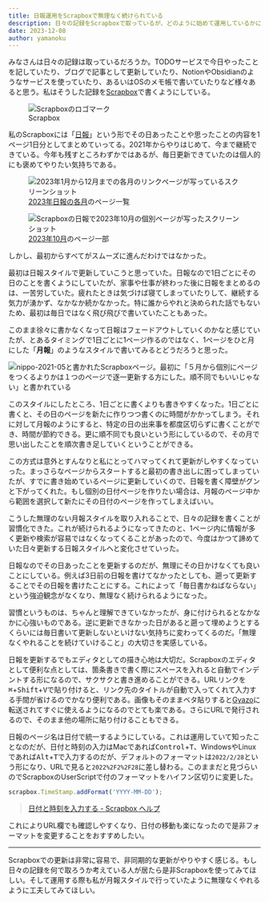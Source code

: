 ```yaml
---
title: 日報運用をScrapboxで無理なく続けられている
description: 日々の記録をScrapboxで取っているが、どのように始めて運用しているかについてを紹介
date: 2023-12-08
author: yamanoku
---
```


みなさんは日々の記録は取っているだろうか。TODOサービスで今日やったことを記していたり、ブログで記事として更新していたり、NotionやObsidianのようなサービスを使っていたり、あるいはOSのメモ帳で書いていたりなど様々あると思う。私はそうした記録を[Scrapbox](https://scrapbox.io/)で書くようにしている。

<figure>
  <img src="https://i.gyazo.com/5f93e65a3b979ae5333aca4f32600611.png" alt="Scrapboxのロゴマーク" loading="lazy">
  <figcaption>Scrapbox</figcaption>
</figure>

私のScrapboxには「[日報](https://scrapbox.io/yamanoku/nippo%E3%81%BE%E3%81%A8%E3%82%81)」という形でその日あったことや思ったことの内容を1ページ1日分としてまとめていってる。2021年からやりはじめて、今まで継続できている。今年も残すところわずかではあるが、毎日更新できていたのは個人的にも褒めてやりたい気持ちである。

<figure>
  <img src="https://i.gyazo.com/02b3269ce7144fa2c070ef170d07215a.png" alt="2023年1月から12月までの各月のリンクページが写っているスクリーンショット" loading="lazy">
  <figcaption><a href="https://scrapbox.io/yamanoku/nippo-2023">2023年日報の各月</a>のページ一覧</figcaption>
</figure>

<figure>
  <img src="https://i.gyazo.com/c07f7fb3c9cd3af040e6440adbae3656.png" alt="Scrapboxの日報で2023年10月の個別ページが写ったスクリーンショット" loading="lazy">
  <figcaption><a href="https://scrapbox.io/yamanoku/nippo-2023-10">2023年10月</a>のページ一部</figcaption>
</figure>

しかし、最初からすべてがスムーズに進んだわけではなかった。

最初は日報スタイルで更新していこうと思っていた。日報なので1日ごとにその日のことを書くようにしていたが、家事や仕事が終わった後に日報をまとめるのは、一苦労していた。疲れたときは気づけば寝てしまっていたりして、継続する気力が湧かず、なかなか続かなかった。特に誰からやれと決められた話でもないため、最初は毎日ではなく飛び飛びで書いていたこともあった。

このまま徐々に書かなくなって日報はフェードアウトしていくのかなと感じていたが、とあるタイミングで1日ごとに1ページ作るのではなく、1ページをひと月にした「**月報**」のようなスタイルで書いてみるとどうだろうと思った。

![nippo-2021-05と書かれたScrapboxページ。最初に「５月から個別にページをつくるよりかは１つのページで逐一更新する方にした。順不同でもいいじゃない」と書かれている](https://i.gyazo.com/8ac6b770988cc7fa04b24d7b995babcc.png)

このスタイルにしたところ、1日ごとに書くよりも書きやすくなった。1日ごとに書くと、その日のページを新たに作りつつ書くのに時間がかかってしまう。それに対して月報のようにすると、特定の日の出来事を都度区切らずに書くことができ、時間が節約できる。更に順不同でも良いという形にしているので、その月で思い出したことを順次書き足していくということができる。

この方式は意外とすんなりと私にとってハマってくれて更新がしやすくなっていった。まっさらなページからスタートすると最初の書き出しに困ってしまっていたが、すでに書き始めているページに更新していくので、日報を書く障壁がグンと下がってくれた。もし個別の日付ページを作りたい場合は、月報のページ中から範囲を選択して新たにその日付のページを作ってしまえばいい。

こうした無理のない月報スタイルを取り入れることで、日々の記録を書くことが習慣化できた。これが続けられるようになってきたのと、1ページ内に情報が多く更新や検索が容易ではなくなってくることがあったので、今度はかつて諦めていた日々更新する日報スタイルへと変化させていった。

日報なのでその日あったことを更新するのだが、無理にその日かけなくても良いことにしている。例えば3日前の日報を書けてなかったとしても、遡って更新することでその日報を書けたことにする。これによって「毎日書かねばならない」という強迫観念がなくなり、無理なく続けられるようになった。

習慣というものは、ちゃんと理解できていなかったが、身に付けられるとなかなかに心強いものである。逆に更新できなかった日があると遡って埋めようとするくらいには毎日書いて更新しないといけない気持ちに変わってくるのだ。「無理なくやれることを続けていけること」の大切さを実感している。

日報を更新するでもエディタとしての描き心地は大切だ。Scrapboxのエディタとして便利な点としては、箇条書きで書く際にスペースを入れると自動でインデントする形になるので、サクサクと書き進めることができる。URLリンクを<kbd>⌘</kbd>+<kbd>Shift</kbd>+<kbd>V</kbd>で貼り付けると、リンク先のタイトルが自動で入ってくれて入力する手間が省けるのでかなり便利である。画像もそのままベタ貼りすると[Gyazo](https://gyazo.com/ja)に転送されてすぐに使えるようになるのでとても楽である。さらにURLで発行されるので、そのまま他の場所に貼り付けることもできる。

日報のページ名は日付で統一するようにしている。これは運用していて知ったことなのだが、日付と時刻の入力はMacであれば<kbd>Control</kbd>+<kbd>T</kbd>、WindowsやLinuxであれば<kbd>Alt</kbd>+<kbd>T</kbd>で入力するのだが、デフォルトのフォーマットは`2022/2/28`という形になり、URLで見ると`2022%2F2%2F28`に差し替わる。このままだと見づらいのでScrapboxのUserScriptで付のフォーマットをハイフン区切りに変更した。

```ts
scrapbox.TimeStamp.addFormat('YYYY-MM-DD');
```

> [日付と時刻を入力する - Scrapbox ヘルプ](https://scrapbox.io/help-jp/%E6%97%A5%E4%BB%98%E3%81%A8%E6%99%82%E5%88%BB%E3%82%92%E5%85%A5%E5%8A%9B%E3%81%99%E3%82%8B)

これによりURL欄でも確認しやすくなり、日付の移動も楽になったので是非フォーマットを変更することをおすすめしたい。

---

Scrapboxでの更新は非常に容易で、非同期的な更新がやりやすく感じる。もし日々の記録を何で取ろうか考えている人が居たら是非Scrapboxを使ってみてほしい。そして運用する際も私が月報スタイルで行っていたように無理なくやれるように工夫してみてほしい。
